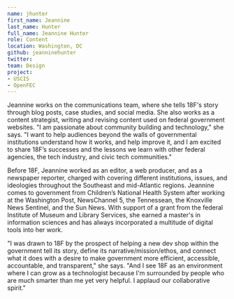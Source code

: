 ```yaml
---
name: jhunter
first_name: Jeannine
last_name: Hunter
full_name: Jeannine Hunter
role: Content
location: Washington, DC
github: jeanninehunter
twitter: 
team: Design
project:
- USCIS
- OpenFEC
---
```


Jeannine works on the communications team, where she tells 18F's story through blog posts, case studies, and social media. She also works as a content strategist, writing and revising content used on federal government websites. "I am passionate about community building and technology," she says. "I want to help audiences beyond the walls of governmental institutions understand how it works, and help improve it, and I am excited to share 18F’s successes and the lessons we learn with other federal agencies, the tech industry, and civic tech communities."

Before 18F, Jeannine worked as an editor, a web producer, and as a newspaper reporter, charged with covering different institutions, issues, and ideologies throughout the Southeast and mid-Atlantic regions. Jeannine comes to government from Children’s National Health System after working at the Washington Post, NewsChannel 5, the Tennessean, the Knoxville News Sentinel, and the Sun News. With support of a grant from the federal Institute of Museum and Library Services, she earned a master's in information sciences and has always incorporated a multitude of digital tools into her work.

"I was drawn to 18F by the prospect of helping a new dev shop within the government tell its story, define its narrative/mission/ethos, and connect what it does with a desire to make government more efficient, accessible, accountable, and transparent," she says. "And I see 18F as an environment where I can grow as a technologist because I'm surrounded by people who are much smarter than me yet very helpful. I applaud our collaborative spirit."
